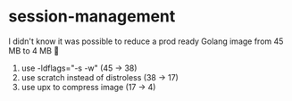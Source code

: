 # session-management

I didn't know it was possible to reduce a prod ready Golang image from 45 MB to 4 MB 🤯

1. use -ldflags="-s -w" (45 -> 38)
2. use scratch instead of distroless (38 -> 17)
3. use upx to compress image (17 -> 4)

